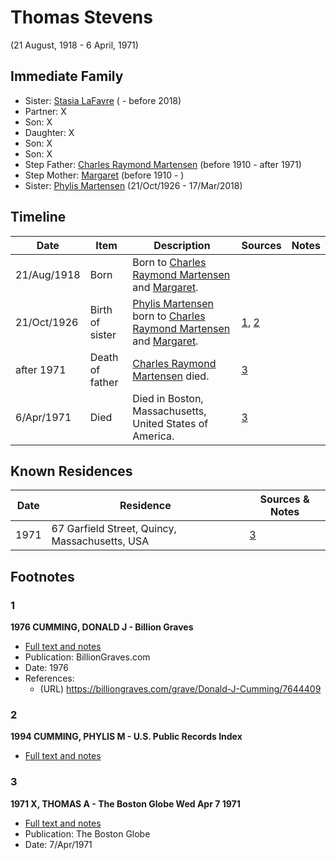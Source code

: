 ﻿---
layout: person
subject_key: i21623356
permalink: /people/i21623356
---

# Thomas Stevens
(21 August, 1918 - 6 April, 1971)

## Immediate Family

* Sister: [Stasia LaFavre](./@16839684@-stasia-lafavre-b-d2018.md) ( - before 2018)
* Partner: X
* Son: X
* Daughter: X
* Son: X
* Son: X
* Step Father: [Charles Raymond Martensen](./@83409318@-charles-raymond-martensen-b1910-d1971.md) (before 1910 - after 1971)
* Step Mother: [Margaret](./@17287208@-margaret-b1910-d.md) (before 1910 - )
* Sister: [Phylis Martensen](./@56344636@-phylis-martensen-b1926-10-21-d2018-3-17.md) (21/Oct/1926 - 17/Mar/2018)

## Timeline

Date | Item | Description | Sources | Notes
---|---|---|---|---
21/Aug/1918 | Born | Born to [Charles Raymond Martensen](./@83409318@-charles-raymond-martensen-b1910-d1971.md) and [Margaret](./@17287208@-margaret-b1910-d.md). |  | 
21/Oct/1926 | Birth of sister | [Phylis Martensen](./@56344636@-phylis-martensen-b1926-10-21-d2018-3-17.md) born to [Charles Raymond Martensen](./@83409318@-charles-raymond-martensen-b1910-d1971.md) and [Margaret](./@17287208@-margaret-b1910-d.md). | [1](#1), [2](#2) | 
after 1971 | Death of father | [Charles Raymond Martensen](./@83409318@-charles-raymond-martensen-b1910-d1971.md) died. | [3](#3) | 
6/Apr/1971 | Died | Died in Boston, Massachusetts, United States of America. | [3](#3) | 

## Known Residences

Date | Residence | Sources & Notes
---|---|---
1971 | 67 Garfield Street, Quincy, Massachusetts, USA | [3](#3)

## Footnotes

### 1

**1976 CUMMING, DONALD J - Billion Graves**

* [Full text and notes](../sources/@70188431@-1976-cumming,-donald-j-billion-graves.md)
* Publication: BillionGraves.com
* Date: 1976
* References: 
  * (URL) https://billiongraves.com/grave/Donald-J-Cumming/7644409

### 2

**1994 CUMMING, PHYLIS M - U.S. Public Records Index**

* [Full text and notes](../sources/@89400755@-1994-cumming,-phylis-m-u.s.-public-records-index.md)

### 3

**1971 X, THOMAS A - The Boston Globe Wed Apr 7 1971**

* [Full text and notes](../sources/@15224340@-1971-stevens,-thomas-a-the-boston-globe-wed-apr-7-1971.md)
* Publication: The Boston Globe
* Date: 7/Apr/1971

